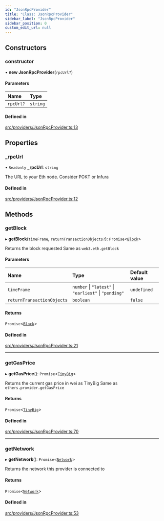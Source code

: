 ```yaml
---
id: "JsonRpcProvider"
title: "Class: JsonRpcProvider"
sidebar_label: "JsonRpcProvider"
sidebar_position: 0
custom_edit_url: null
---
```


## Constructors

### constructor

• **new JsonRpcProvider**(`rpcUrl?`)

#### Parameters

| Name | Type |
| :------ | :------ |
| `rpcUrl?` | `string` |

#### Defined in

[src/providers/JsonRpcProvider.ts:13](https://github.com/Earnifi/essential-eth/blob/94802f1/src/providers/JsonRpcProvider.ts#L13)

## Properties

### \_rpcUrl

• `Readonly` **\_rpcUrl**: `string`

The URL to your Eth node. Consider POKT or Infura

#### Defined in

[src/providers/JsonRpcProvider.ts:12](https://github.com/Earnifi/essential-eth/blob/94802f1/src/providers/JsonRpcProvider.ts#L12)

## Methods

### getBlock

▸ **getBlock**(`timeFrame`, `returnTransactionObjects?`): `Promise`<[`Block`](../interfaces/Block.md)\>

Returns the block requested
Same as `web3.eth.getBlock`

#### Parameters

| Name | Type | Default value |
| :------ | :------ | :------ |
| `timeFrame` | `number` \| ``"latest"`` \| ``"earliest"`` \| ``"pending"`` | `undefined` |
| `returnTransactionObjects` | `boolean` | `false` |

#### Returns

`Promise`<[`Block`](../interfaces/Block.md)\>

#### Defined in

[src/providers/JsonRpcProvider.ts:21](https://github.com/Earnifi/essential-eth/blob/94802f1/src/providers/JsonRpcProvider.ts#L21)

___

### getGasPrice

▸ **getGasPrice**(): `Promise`<[`TinyBig`](TinyBig.md)\>

Returns the current gas price in wei as TinyBig
Same as `ethers.provider.getGasPrice`

#### Returns

`Promise`<[`TinyBig`](TinyBig.md)\>

#### Defined in

[src/providers/JsonRpcProvider.ts:70](https://github.com/Earnifi/essential-eth/blob/94802f1/src/providers/JsonRpcProvider.ts#L70)

___

### getNetwork

▸ **getNetwork**(): `Promise`<[`Network`](../interfaces/Network.md)\>

Returns the network this provider is connected to

#### Returns

`Promise`<[`Network`](../interfaces/Network.md)\>

#### Defined in

[src/providers/JsonRpcProvider.ts:53](https://github.com/Earnifi/essential-eth/blob/94802f1/src/providers/JsonRpcProvider.ts#L53)
